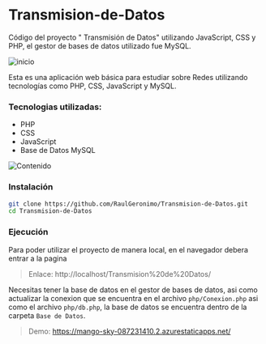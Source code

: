 # Transmision-de-Datos
Código del proyecto " Transmisión de Datos" utilizando JavaScript, CSS y PHP, el gestor de bases de datos utilizado fue MySQL.

![inicio](https://user-images.githubusercontent.com/94584093/227830968-ecfefbdf-a197-4771-ae15-d52f6a2de050.png)

Esta es una aplicación web básica para estudiar sobre Redes utilizando tecnologías como PHP, CSS, JavaScript y MySQL.

### Tecnologias utilizadas: 
- PHP
- CSS
- JavaScript
- Base de Datos MySQL

![Contenido](https://user-images.githubusercontent.com/94584093/227831127-2f4669c0-bfd5-4e7c-b095-a2af5d23dc13.png)

### Instalación
```sh
git clone https://github.com/RaulGeronimo/Transmision-de-Datos.git
cd Transmision-de-Datos
```

### Ejecución
Para poder utilizar el proyecto de manera local, en el navegador debera entrar a la pagina
> Enlace: http://localhost/Transmision%20de%20Datos/

Necesitas tener la base de datos en el gestor de bases de datos, asi como actualizar la conexion que se encuentra en el archivo `php/Conexion.php` asi como el archivo `php/db.php`, la base de datos se encuentra dentro de la carpeta `Base de Datos`.

> Demo: https://mango-sky-087231410.2.azurestaticapps.net/
